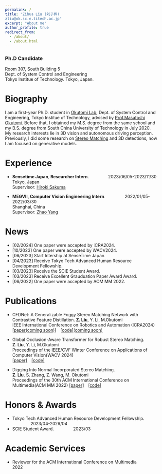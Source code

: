```yaml
---
permalink: /
title: "Zihua Liu (刘子桦) 
zliu@ok.sc.e.titech.ac.jp"
excerpt: "About me"
author_profile: true
redirect_from: 
  - /about/
  - /about.html
---
```


### Ph.D Candidate
Room 307, South Building 5  
Dept. of System Control and Engineering  
Tokyo Institue of Technology.
Tokyo, Japan.


Biography
======
I am a first-year Ph.D. student in [Okutomi Lab](http://www.ok.sc.e.titech.ac.jp/), Dept. of System Control and Engineering, Tokyo Institue of Technology, advised by [Prof.Masatoshi Okutomi](http://www.ok.sc.e.titech.ac.jp/mem/mxo/okutomi.html). Before that, I obtained my M.S. degree from the same school and my B.S. degree from South China University of Technology in July 2020.   
My research interests lie in 3D vision and autonomous driving perception. Previously, I did some research on [Stereo Matching](http://www.ok.sc.e.titech.ac.jp/res/DeepSM/main.html) and 3D detections, now I am focused on generative models.  


Experience
======
*  **Sensetime Japan, Researcher Intern**.  &emsp;&emsp;&emsp;&emsp; 2023/06/05-2023/11/30          
   Tokyo, Japan  
   Supervisor: [Hiroki Sakuma](https://www.linkedin.com/in/hiroki-sakuma-9a20a4255/?originalSubdomain=jp)  

*  **MEGVII, Computer Vision Engineering Intern**.  &emsp;&emsp;&emsp;&emsp; 2022/01/05-2022/03/30  
   Shanghai, China  
   Supervisor: [Zhao Yang]() 


News
======
* [02/2024] One paper were accepted by ICRA2024.
* [10/2023] One paper were accepted by WACV2024. 
* [06/2023] Start Intership at SenseTime Japan.
* [04/2023] Receive Tokyo Tech Advanced Human Resource Development Fellowship.
* [03/2023] Receive the SCIE Student Award. 
* [03/2023] Receive Excellent Grauduation Paper Award Award.
* [06/2022] One paper were accepted by ACM MM 2022.


Publications 
======
*  CFDNet: A Generalizable Foggy Stereo Matching Network with Contrastive Feature Distillation.
**Z. Liu**, Y. Li, M.Okutomi  
IEEE International Conference on Robotics and Automation (ICRA2024)  
[[paper(coming soon)]]()&emsp;[[code](coming soon)]()  



* Global Occlusion-Aware Transformer for Robust Stereo Matching.  
**Z. Liu**, Y. Li, M.Okutomi  
Proceedings of the IEEE/CVF Winter Conference on Applications of Computer Vision(WACV 2024)  
[[paper]](https://openaccess.thecvf.com/content/WACV2024/html/Liu_Global_Occlusion-Aware_Transformer_for_Robust_Stereo_Matching_WACV_2024_paper.html)&emsp;[[code]](https://github.com/Magicboomliu/GOAT)  


* Digging Into Normal Incorporated Stereo Matching.  
**Z. Liu**, S. Zhang, Z. Wang, M. Okutomi  
Proceedings of the 30th ACM International Conference on Multimedia(ACM MM 2022) 
[[paper]](https://dl.acm.org/doi/abs/10.1145/3503161.3548312)&emsp;[[code]](https://github.com/Magicboomliu/NINet)  




Honors & Awards 
======
*  Tokyo Tech Advanced Human Resource Development Fellowship. &emsp;&emsp;&emsp;&emsp; 2023/04-2026/04  
*  SCIE Student Award. &emsp;&emsp;&emsp;&emsp; 2023/03 

Academic Services
======
* Reviewer for the ACM International Conference on Multimedia  &emsp;&emsp;&emsp;&emsp; 2022                  



